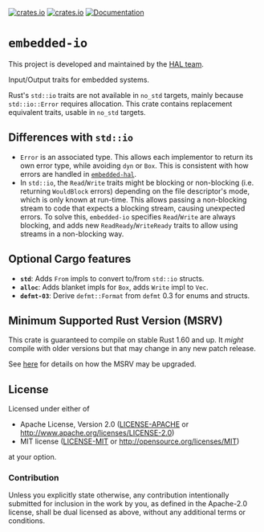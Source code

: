 [![crates.io](https://img.shields.io/crates/d/embedded-io.svg)](https://crates.io/crates/embedded-io)
[![crates.io](https://img.shields.io/crates/v/embedded-io.svg)](https://crates.io/crates/embedded-io)
[![Documentation](https://docs.rs/embedded-io/badge.svg)](https://docs.rs/embedded-io)

# `embedded-io`

This project is developed and maintained by the [HAL team](https://github.com/rust-embedded/wg#the-hal-team).

Input/Output traits for embedded systems.

Rust's `std::io` traits are not available in `no_std` targets, mainly because `std::io::Error`
requires allocation. This crate contains replacement equivalent traits, usable in `no_std`
targets.

## Differences with `std::io`

- `Error` is an associated type. This allows each implementor to return its own error type,
  while avoiding `dyn` or `Box`. This is consistent with how errors are handled in [`embedded-hal`](https://github.com/rust-embedded/embedded-hal/).
- In `std::io`, the `Read`/`Write` traits might be blocking or non-blocking (i.e. returning `WouldBlock` errors) depending on the file descriptor's mode, which is only known at run-time. This allows passing a non-blocking stream to code that expects a blocking
  stream, causing unexpected errors. To solve this, `embedded-io` specifies `Read`/`Write` are always blocking, and adds new `ReadReady`/`WriteReady` traits to allow using streams in a non-blocking way.

## Optional Cargo features

- **`std`**: Adds `From` impls to convert to/from `std::io` structs.
- **`alloc`**: Adds blanket impls for `Box`, adds `Write` impl to `Vec`.
- **`defmt-03`**: Derive `defmt::Format` from `defmt` 0.3 for enums and structs.

## Minimum Supported Rust Version (MSRV)

This crate is guaranteed to compile on stable Rust 1.60 and up. It *might*
compile with older versions but that may change in any new patch release.

See [here](../docs/msrv.md) for details on how the MSRV may be upgraded.

## License

Licensed under either of

- Apache License, Version 2.0 ([LICENSE-APACHE](LICENSE-APACHE) or
  <http://www.apache.org/licenses/LICENSE-2.0>)
- MIT license ([LICENSE-MIT](LICENSE-MIT) or <http://opensource.org/licenses/MIT>)

at your option.

### Contribution

Unless you explicitly state otherwise, any contribution intentionally submitted
for inclusion in the work by you, as defined in the Apache-2.0 license, shall be
dual licensed as above, without any additional terms or conditions.
